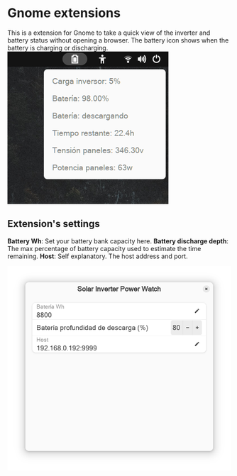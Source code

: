 # Gnome extensions
This is a extension for Gnome to take a quick view of the inverter and battery status without opening a browser.
The battery icon shows when the battery is charging or discharging.
![App indicator panel](./extension_panel_view.png)

## Extension's settings
**Battery Wh**: Set your battery bank capacity here.
**Battery discharge depth**: The max percentage of battery capacity used to estimate the time remaining.
**Host**: Self explanatory. The host address and port.

![Extension's settings screenshot](./extension_settings.png)